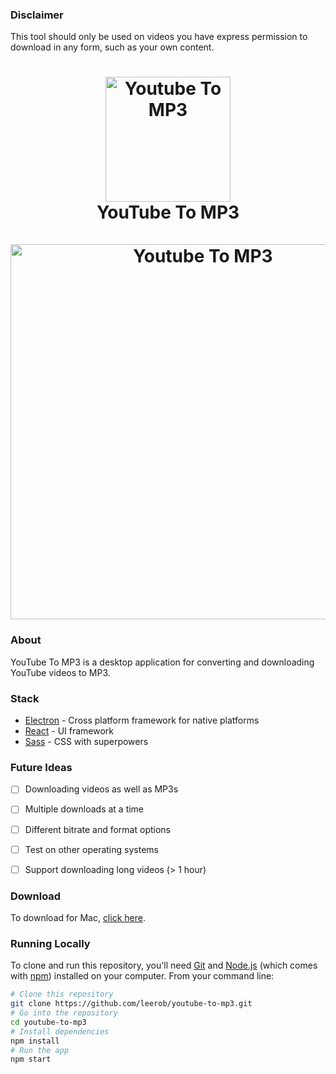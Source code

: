 ### Disclaimer
This tool should only be used on videos you have express permission to download in any form, such as your own content.

<h1 align="center">
  <a href="https://www.leejamesrobinson.com"><img src="https://raw.githubusercontent.com/leerob/youtube-to-mp3/master/public/img/logo.png" alt="Youtube To MP3" width="200"></a>
  <br>
  YouTube To MP3
  <br>
  <br>
  <a href="https://www.leejamesrobinson.com"><img src="https://raw.githubusercontent.com/leerob/youtube-to-mp3/master/public/img/example.gif" alt="Youtube To MP3" width="600"></a>
</h1>

### About

YouTube To MP3 is a desktop application for converting and downloading YouTube videos to MP3.


### Stack
 - [Electron](https://github.com/electron/electron) - Cross platform framework for native platforms
 - [React](https://github.com/facebook/react) - UI framework
 - [Sass](https://github.com/sass/sass) - CSS with superpowers


### Future Ideas
 - [ ] Downloading videos as well as MP3s
 - [ ] Multiple downloads at a time
 - [ ] Different bitrate and format options
 - [ ] Test on other operating systems
 - [ ] Support downloading long videos (> 1 hour)


### Download

To download for Mac, [click here](https://files.fm/u/8pyyfrpc).

### Running Locally

To clone and run this repository, you'll need [Git](https://git-scm.com) and [Node.js](https://nodejs.org/en/download/) (which comes with [npm](http://npmjs.com)) installed on your computer. From your command line:

```bash
# Clone this repository
git clone https://github.com/leerob/youtube-to-mp3.git
# Go into the repository
cd youtube-to-mp3
# Install dependencies
npm install
# Run the app
npm start
```
